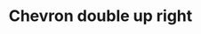 ---
title: Chevron double up right
tags:
icon: chevron-double-up-right
svg: '<svg xmlns="http://www.w3.org/2000/svg" width="24" height="24" fill="none" viewBox="0 0 24 24" stroke-width="1.5" stroke-linecap="round" stroke-linejoin="round" stroke="currentColor"><path d="M17.743 14.743V6.257H9.257"/><path d="M14.743 17.743V9.257H6.257"/></svg>'
---